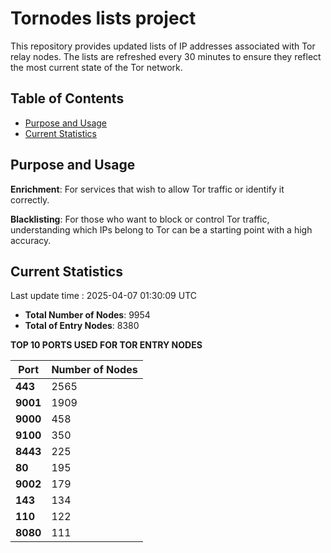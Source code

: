 # Tornodes lists project

This repository provides updated lists of IP addresses associated with Tor relay nodes. The lists are refreshed every 30 minutes to ensure they reflect the most current state of the Tor network.

## Table of Contents

- [Purpose and Usage](#purpose-and-usage)
- [Current Statistics](#current-statistics)


## Purpose and Usage

**Enrichment**: For services that wish to allow Tor traffic or identify it correctly.

**Blacklisting**: For those who want to block or control Tor traffic, understanding which IPs belong to Tor can be a starting point with a high accuracy.

## Current Statistics

Last update time : 2025-04-07 01:30:09 UTC

- **Total Number of Nodes**: 9954
- **Total of Entry Nodes**: 8380

**TOP 10 PORTS USED FOR TOR ENTRY NODES**

| **Port** | **Number of Nodes** |
|------|-----------------|
| **443**   | 2565  |
| **9001**   | 1909  |
| **9000**   | 458  |
| **9100**   | 350  |
| **8443**   | 225  |
| **80**   | 195  |
| **9002**   | 179  |
| **143**   | 134  |
| **110**   | 122  |
| **8080**   | 111  |


